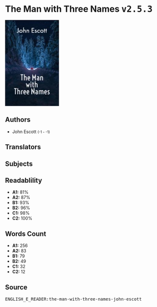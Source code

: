 # The Man with Three Names <kbd>v2.5.3</kbd>

![](./cover.medium.jpg "")

## Authors


 - John Escott <small>(-1 - -1)</small>

## Translators



## Subjects



## Readablility


 - **A1:** 81%
 - **A2:** 87%
 - **B1:** 93%
 - **B2:** 96%
 - **C1:** 98%
 - **C2:** 100%

## Words Count


 - **A1:** 256
 - **A2:** 83
 - **B1:** 79
 - **B2:** 49
 - **C1:** 32
 - **C2:** 12

## Source


<kbd>ENGLISH_E_READER:the-man-with-three-names-john-escott</kbd>
